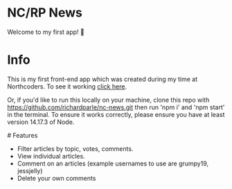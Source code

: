 # NC/RP News

Welcome to my first app! 👋

# Info

This is my first front-end app which was created during my time at Northcoders. To see it working [click here](https://rp-news.netlify.app).

Or, if you'd like to run this locally on your machine, clone this repo with https://github.com/richardparle/nc-news.git then run 'npm i' and 'npm start' in the terminal. To ensure it works correctly, please ensure you have at least version 14.17.3 of Node.

# Features

- Filter articles by topic, votes, comments.
- View individual articles.
- Comment on an articles (example usernames to use are grumpy19, jessjelly)
- Delete your own comments
